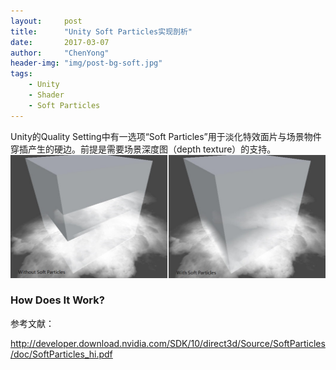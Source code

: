 ```yaml
---
layout:     post
title:      "Unity Soft Particles实现剖析"
date:       2017-03-07
author:     "ChenYong"
header-img: "img/post-bg-soft.jpg"
tags:
    - Unity
    - Shader
    - Soft Particles
---
```


Unity的Quality Setting中有一选项“Soft Particles”用于淡化特效面片与场景物件穿插产生的硬边。前提是需要场景深度图（depth texture）的支持。
![这里写图片描述](/img/in-post/soft/1.jpg)


### How Does It Work?


参考文献：

http://developer.download.nvidia.com/SDK/10/direct3d/Source/SoftParticles/doc/SoftParticles_hi.pdf